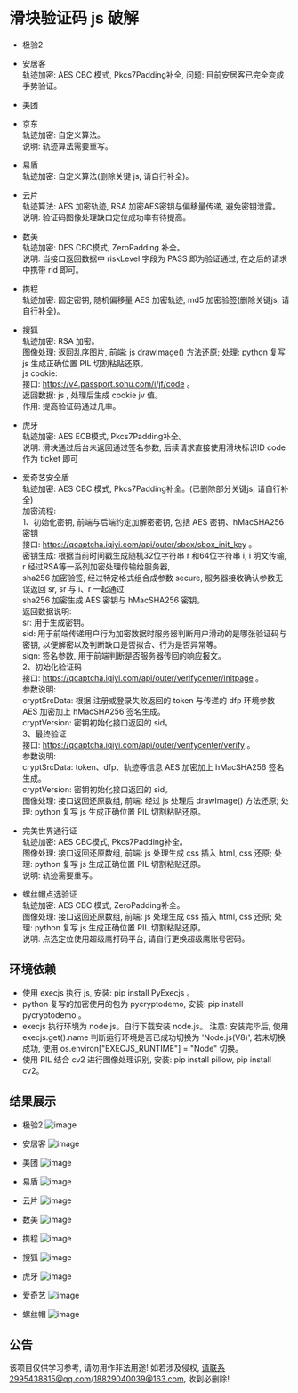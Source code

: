 # 滑块验证码 js 破解

* 极验2

* 安居客<br>
    轨迹加密: AES CBC 模式, Pkcs7Padding补全,
    问题: 目前安居客已完全变成手势验证。

* 美团
* 京东<br>
    轨迹加密: 自定义算法。<br>
    说明: 轨迹算法需要重写。
    
* 易盾<br>
    轨迹加密: 自定义算法(删除关键 js, 请自行补全)。
    
* 云片<br>
    轨迹算法: AES 加密轨迹, RSA 加密AES密钥与偏移量传递, 避免密钥泄露。<br>
    说明: 验证码图像处理缺口定位成功率有待提高。
    
* 数美<br>
    轨迹加密: DES CBC模式, ZeroPadding 补全。<br>
    说明: 当接口返回数据中 riskLevel 字段为 PASS 即为验证通过, 在之后的请求中携带 rid 即可。

* 携程<br>
    轨迹加密: 固定密钥, 随机偏移量 AES 加密轨迹, md5 加密验签(删除关键js, 请自行补全)。
    
* 搜狐<br>
    轨迹加密: RSA 加密。<br>
    图像处理: 返回乱序图片, 前端: js drawImage() 方法还原; 处理: python 复写 js 生成正确位置 PIL 切割粘贴还原。<br>
    js cookie: <br>
        接口: https://v4.passport.sohu.com/i/jf/code 。<br>
        返回数据: js , 处理后生成 cookie jv 值。<br>
        作用: 提高验证码通过几率。<br>
    
* 虎牙<br>
    轨迹加密: AES ECB模式, Pkcs7Padding补全。<br>
    说明: 滑块通过后台未返回通过签名参数, 后续请求直接使用滑块标识ID code 作为 ticket 即可
   
* 爱奇艺安全盾<br>
    轨迹加密: AES CBC 模式, Pkcs7Padding补全。(已删除部分关键js, 请自行补全)<br>
    加密流程: <br>
        1、初始化密钥, 前端与后端约定加解密密钥, 包括 AES 密钥、hMacSHA256 密钥<br>
            接口: https://qcaptcha.iqiyi.com/api/outer/sbox/sbox_init_key 。<br>
            密钥生成: 根据当前时间戳生成随机32位字符串 r 和64位字符串 i, i 明文传输, r 经过RSA等一系列加密处理传输给服务器, <br>
                sha256 加密验签, 经过特定格式组合成参数 secure, 服务器接收确认参数无误返回 sr, sr 与 i、r 一起通过<br>
                sha256 加密生成 AES 密钥与 hMacSHA256 密钥。<br>
            返回数据说明: <br>
                sr: 用于生成密钥。<br>
                sid: 用于前端传递用户行为加密数据时服务器判断用户滑动的是哪张验证码与密钥, 以便解密以及判断缺口是否拟合、行为是否异常等。<br>
                sign: 签名参数, 用于前端判断是否服务器传回的响应报文。<br>
        2、初始化验证码<br>
            接口: https://qcaptcha.iqiyi.com/api/outer/verifycenter/initpage 。<br>
            参数说明: <br>
                cryptSrcData: 根据 注册或登录失败返回的 token 与传递的 dfp 环境参数 AES 加密加上 hMacSHA256 签名生成。<br>
                cryptVersion: 密钥初始化接口返回的 sid。<br>
        3、最终验证<br>
            接口: https://qcaptcha.iqiyi.com/api/outer/verifycenter/verify 。<br>
            参数说明: <br>
                cryptSrcData: token、dfp、轨迹等信息 AES 加密加上 hMacSHA256 签名生成。<br>
                cryptVersion: 密钥初始化接口返回的 sid。<br>
    图像处理: 接口返回还原数组, 前端: 经过 js 处理后 drawImage() 方法还原; 处理: python 复写 js 生成正确位置 PIL 切割粘贴还原。
                 
* 完美世界通行证<br>
    轨迹加密: AES CBC模式, Pkcs7Padding补全。<br>
    图像处理: 接口返回还原数组, 前端: js 处理生成 css 插入 html, css 还原; 处理: python 复写 js 生成正确位置 PIL 切割粘贴还原。<br>
    说明: 轨迹需要重写。

* 螺丝帽点选验证<br>
    轨迹加密: AES CBC 模式, ZeroPadding补全。<br>
    图像处理: 接口返回还原数组, 前端: js 处理生成 css 插入 html, css 还原; 处理: python 复写 js 生成正确位置 PIL 切割粘贴还原。<br>
    说明: 点选定位使用超级鹰打码平台, 请自行更换超级鹰账号密码。
    

环境依赖
--------

* 使用 execjs 执行 js, 安装: pip install PyExecjs 。 
* python 复写的加密使用的包为 pycryptodemo, 安装: pip install pycryptodemo 。
* execjs 执行环境为 node.js。自行下载安装 node.js。
  注意: 安装完毕后, 使用 execjs.get().name 判断运行环境是否已成功切换为 'Node.js(V8)', 若未切换成功, 使用 os.environ["EXECJS_RUNTIME"] = "Node" 切换。
* 使用 PIL 结合 cv2 进行图像处理识别, 安装: pip install pillow, pip install cv2。

结果展示
--------

* 极验2
![image](https://github.com/Esbiya/SliderCracker/blob/master/view/geetest2.png)

* 安居客
![image](https://github.com/Esbiya/SliderCracker/blob/master/view/anjuke.png)

* 美团
![image](https://github.com/Esbiya/SliderCracker/blob/master/view/meituan.png)

* 易盾
![image](https://github.com/Esbiya/SliderCracker/blob/master/view/yidun.png)

* 云片
![image](https://github.com/Esbiya/SliderCracker/blob/master/view/yunpian.png)

* 数美
![image](https://github.com/Esbiya/SliderCracker/blob/master/view/shumei.png)

* 携程
![image](https://github.com/Esbiya/SliderCracker/blob/master/view/xiecheng.png)

* 搜狐
![image](https://github.com/Esbiya/SliderCracker/blob/master/view/souhu.png)

* 虎牙
![image](https://github.com/Esbiya/SliderCracker/blob/master/view/huya.png)

* 爱奇艺
![image](https://github.com/Esbiya/SliderCracker/blob/master/view/aiqiyi.png)

* 螺丝帽
![image](https://github.com/Esbiya/SliderCracker/blob/master/view/luosimao.png)

公告
--------

该项目仅供学习参考, 请勿用作非法用途! 如若涉及侵权, 请联系2995438815@qq.com/18829040039@163.com, 收到必删除! 